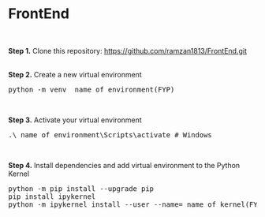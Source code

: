 # FrontEnd

<br />

<b>Step 1.</b> Clone this repository: https://github.com/ramzan1813/FrontEnd.git
<br/><br/>

<b>Step 2.</b> Create a new virtual environment

<pre>
python -m venv _name_of_environment(FYP)
</pre>
<br/>

<b>Step 3.</b> Activate your virtual environment

<pre>
.\_name_of_environment\Scripts\activate # Windows 
</pre>
<br/>

<b>Step 4.</b> Install dependencies and add virtual environment to the Python Kernel

<pre>
python -m pip install --upgrade pip
pip install ipykernel
python -m ipykernel install --user --name=_name_of_kernel(FYP)
</pre>
<br/>
